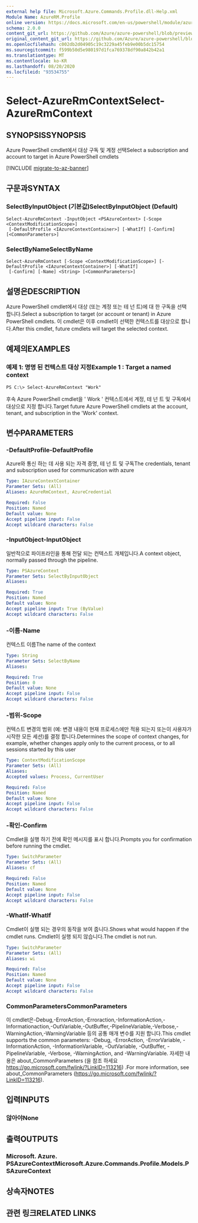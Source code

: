 ```yaml
---
external help file: Microsoft.Azure.Commands.Profile.dll-Help.xml
Module Name: AzureRM.Profile
online version: https://docs.microsoft.com/en-us/powershell/module/azurerm.profile/select-azurermcontext
schema: 2.0.0
content_git_url: https://github.com/Azure/azure-powershell/blob/preview/src/ResourceManager/Profile/Commands.Profile/help/Select-AzureRmContext.md
original_content_git_url: https://github.com/Azure/azure-powershell/blob/preview/src/ResourceManager/Profile/Commands.Profile/help/Select-AzureRmContext.md
ms.openlocfilehash: c002db2d04905c19c3229a45feb9e00b5dc15754
ms.sourcegitcommit: f599b50d5e980197d1fca769378df90a842b42a1
ms.translationtype: MT
ms.contentlocale: ko-KR
ms.lasthandoff: 08/20/2020
ms.locfileid: "93534755"
---
```

# <span data-ttu-id="c8049-101">Select-AzureRmContext</span><span class="sxs-lookup"><span data-stu-id="c8049-101">Select-AzureRmContext</span></span>

## <span data-ttu-id="c8049-102">SYNOPSIS</span><span class="sxs-lookup"><span data-stu-id="c8049-102">SYNOPSIS</span></span>
<span data-ttu-id="c8049-103">Azure PowerShell cmdlet에서 대상 구독 및 계정 선택</span><span class="sxs-lookup"><span data-stu-id="c8049-103">Select a subscription and account to target in Azure PowerShell cmdlets</span></span>

[!INCLUDE [migrate-to-az-banner](../../includes/migrate-to-az-banner.md)]

## <span data-ttu-id="c8049-104">구문과</span><span class="sxs-lookup"><span data-stu-id="c8049-104">SYNTAX</span></span>

### <span data-ttu-id="c8049-105">SelectByInputObject (기본값)</span><span class="sxs-lookup"><span data-stu-id="c8049-105">SelectByInputObject (Default)</span></span>
```
Select-AzureRmContext -InputObject <PSAzureContext> [-Scope <ContextModificationScope>]
 [-DefaultProfile <IAzureContextContainer>] [-WhatIf] [-Confirm] [<CommonParameters>]
```

### <span data-ttu-id="c8049-106">SelectByName</span><span class="sxs-lookup"><span data-stu-id="c8049-106">SelectByName</span></span>
```
Select-AzureRmContext [-Scope <ContextModificationScope>] [-DefaultProfile <IAzureContextContainer>] [-WhatIf]
 [-Confirm] [-Name] <String> [<CommonParameters>]
```

## <span data-ttu-id="c8049-107">설명은</span><span class="sxs-lookup"><span data-stu-id="c8049-107">DESCRIPTION</span></span>
<span data-ttu-id="c8049-108">Azure PowerShell cmdlet에서 대상 (또는 계정 또는 테 넌 트)에 대 한 구독을 선택 합니다.</span><span class="sxs-lookup"><span data-stu-id="c8049-108">Select a  subscription to target (or account or tenant) in Azure PowerShell cmdlets.</span></span>  <span data-ttu-id="c8049-109">이 cmdlet은 이후 cmdlet이 선택한 컨텍스트를 대상으로 합니다.</span><span class="sxs-lookup"><span data-stu-id="c8049-109">After this cmdlet, future cmdlets will target the selected context.</span></span>

## <span data-ttu-id="c8049-110">예제의</span><span class="sxs-lookup"><span data-stu-id="c8049-110">EXAMPLES</span></span>

### <span data-ttu-id="c8049-111">예제 1: 명명 된 컨텍스트 대상 지정</span><span class="sxs-lookup"><span data-stu-id="c8049-111">Example 1 : Target a named context</span></span>
```
PS C:\> Select-AzureRmContext "Work"
```

<span data-ttu-id="c8049-112">후속 Azure PowerShell cmdlet을 ' Work ' 컨텍스트에서 계정, 테 넌 트 및 구독에서 대상으로 지정 합니다.</span><span class="sxs-lookup"><span data-stu-id="c8049-112">Target future Azure PowerShell cmdlets at the account, tenant, and subscription in the 'Work' context.</span></span>

## <span data-ttu-id="c8049-113">변수</span><span class="sxs-lookup"><span data-stu-id="c8049-113">PARAMETERS</span></span>

### <span data-ttu-id="c8049-114">-DefaultProfile</span><span class="sxs-lookup"><span data-stu-id="c8049-114">-DefaultProfile</span></span>
<span data-ttu-id="c8049-115">Azure와 통신 하는 데 사용 되는 자격 증명, 테 넌 트 및 구독</span><span class="sxs-lookup"><span data-stu-id="c8049-115">The credentials, tenant and subscription used for communication with azure</span></span>

```yaml
Type: IAzureContextContainer
Parameter Sets: (All)
Aliases: AzureRmContext, AzureCredential

Required: False
Position: Named
Default value: None
Accept pipeline input: False
Accept wildcard characters: False
```

### <span data-ttu-id="c8049-116">-InputObject</span><span class="sxs-lookup"><span data-stu-id="c8049-116">-InputObject</span></span>
<span data-ttu-id="c8049-117">일반적으로 파이프라인을 통해 전달 되는 컨텍스트 개체입니다.</span><span class="sxs-lookup"><span data-stu-id="c8049-117">A context object, normally passed through the pipeline.</span></span>

```yaml
Type: PSAzureContext
Parameter Sets: SelectByInputObject
Aliases: 

Required: True
Position: Named
Default value: None
Accept pipeline input: True (ByValue)
Accept wildcard characters: False
```

### <span data-ttu-id="c8049-118">-이름</span><span class="sxs-lookup"><span data-stu-id="c8049-118">-Name</span></span>
<span data-ttu-id="c8049-119">컨텍스트 이름</span><span class="sxs-lookup"><span data-stu-id="c8049-119">The name of the context</span></span>

```yaml
Type: String
Parameter Sets: SelectByName
Aliases: 

Required: True
Position: 0
Default value: None
Accept pipeline input: False
Accept wildcard characters: False
```

### <span data-ttu-id="c8049-120">-범위</span><span class="sxs-lookup"><span data-stu-id="c8049-120">-Scope</span></span>
<span data-ttu-id="c8049-121">컨텍스트 변경의 범위 (예: 변경 내용이 현재 프로세스에만 적용 되는지 또는이 사용자가 시작한 모든 세션)를 결정 합니다.</span><span class="sxs-lookup"><span data-stu-id="c8049-121">Determines the scope of context changes, for example, whether changes apply only to the current process, or to all sessions started by this user</span></span>

```yaml
Type: ContextModificationScope
Parameter Sets: (All)
Aliases: 
Accepted values: Process, CurrentUser

Required: False
Position: Named
Default value: None
Accept pipeline input: False
Accept wildcard characters: False
```

### <span data-ttu-id="c8049-122">-확인</span><span class="sxs-lookup"><span data-stu-id="c8049-122">-Confirm</span></span>
<span data-ttu-id="c8049-123">Cmdlet을 실행 하기 전에 확인 메시지를 표시 합니다.</span><span class="sxs-lookup"><span data-stu-id="c8049-123">Prompts you for confirmation before running the cmdlet.</span></span>

```yaml
Type: SwitchParameter
Parameter Sets: (All)
Aliases: cf

Required: False
Position: Named
Default value: None
Accept pipeline input: False
Accept wildcard characters: False
```

### <span data-ttu-id="c8049-124">-WhatIf</span><span class="sxs-lookup"><span data-stu-id="c8049-124">-WhatIf</span></span>
<span data-ttu-id="c8049-125">Cmdlet이 실행 되는 경우의 동작을 보여 줍니다.</span><span class="sxs-lookup"><span data-stu-id="c8049-125">Shows what would happen if the cmdlet runs.</span></span>
<span data-ttu-id="c8049-126">Cmdlet이 실행 되지 않습니다.</span><span class="sxs-lookup"><span data-stu-id="c8049-126">The cmdlet is not run.</span></span>

```yaml
Type: SwitchParameter
Parameter Sets: (All)
Aliases: wi

Required: False
Position: Named
Default value: None
Accept pipeline input: False
Accept wildcard characters: False
```

### <span data-ttu-id="c8049-127">CommonParameters</span><span class="sxs-lookup"><span data-stu-id="c8049-127">CommonParameters</span></span>
<span data-ttu-id="c8049-128">이 cmdlet은-Debug,-ErrorAction,-Erroraction,-InformationAction,-Informationaction,-OutVariable,-OutBuffer,-PipelineVariable,-Verbose,-WarningAction,-WarningVariable 등의 공통 매개 변수를 지원 합니다.</span><span class="sxs-lookup"><span data-stu-id="c8049-128">This cmdlet supports the common parameters: -Debug, -ErrorAction, -ErrorVariable, -InformationAction, -InformationVariable, -OutVariable, -OutBuffer, -PipelineVariable, -Verbose, -WarningAction, and -WarningVariable.</span></span> <span data-ttu-id="c8049-129">자세한 내용은 about_CommonParameters (을 참조 하세요 https://go.microsoft.com/fwlink/?LinkID=113216) .</span><span class="sxs-lookup"><span data-stu-id="c8049-129">For more information, see about_CommonParameters (https://go.microsoft.com/fwlink/?LinkID=113216).</span></span>

## <span data-ttu-id="c8049-130">입력</span><span class="sxs-lookup"><span data-stu-id="c8049-130">INPUTS</span></span>

### <span data-ttu-id="c8049-131">않아야</span><span class="sxs-lookup"><span data-stu-id="c8049-131">None</span></span>

## <span data-ttu-id="c8049-132">출력</span><span class="sxs-lookup"><span data-stu-id="c8049-132">OUTPUTS</span></span>

### <span data-ttu-id="c8049-133">Microsoft. Azure. PSAzureContext</span><span class="sxs-lookup"><span data-stu-id="c8049-133">Microsoft.Azure.Commands.Profile.Models.PSAzureContext</span></span>

## <span data-ttu-id="c8049-134">상속자</span><span class="sxs-lookup"><span data-stu-id="c8049-134">NOTES</span></span>

## <span data-ttu-id="c8049-135">관련 링크</span><span class="sxs-lookup"><span data-stu-id="c8049-135">RELATED LINKS</span></span>

